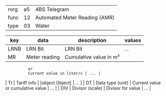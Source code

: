 
|    |   |   |
| -- | - | - |
| rorg | a5 | 4BS Telegram |
| func | 12 | Automated Meter Reading (AMR) |
| type | 03 | Water |

| key | data | description | values |
| --- | --- | --- | --- |
  | LRNB | LRN Bit | LRN Bit | ... | 
| MR | Meter reading | Cumulative value in m³
              or
              Current value in liter/s | ... | 
| TI | Tariff info | [object Object] | ... | 
| DT | Data type (unit) | Current value or cumulative value | ... | 
| DIV | Divisor (scale) | Divisor for value | ... | 

  